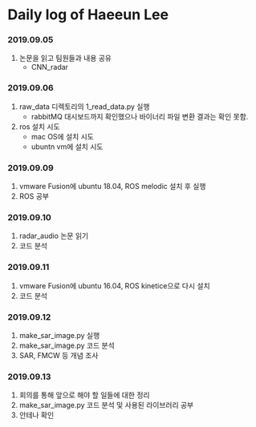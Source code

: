 # Daily log of Haeeun Lee

### 2019.09.05
1. 논문을 읽고 팀원들과 내용 공유
	- CNN_radar

### 2019.09.06
1. raw_data 디렉토리의 1_read_data.py 실행
	- rabbitMQ 대시보드까지 확인했으나 바이너리 파일 변환 결과는 확인 못함.
2. ros 설치 시도	
	- mac OS에 설치 시도
	- ubuntn vm에 설치 시도

### 2019.09.09
1. vmware Fusion에 ubuntu 18.04, ROS melodic 설치 후 실행
2. ROS 공부

### 2019.09.10
1. radar_audio 논문 읽기
2. 코드 분석

### 2019.09.11
1. vmware Fusion에 ubuntu 16.04, ROS kinetice으로 다시 설치
2. 코드 분석

### 2019.09.12
1. make_sar_image.py 실행
2. make_sar_image.py 코드 분석
3. SAR, FMCW 등 개념 조사

### 2019.09.13
1. 회의를 통해 앞으로 해야 할 일들에 대한 정리
2. make_sar_image.py 코드 분석 및 사용된 라이브러리 공부 
3. 안테나 확인
